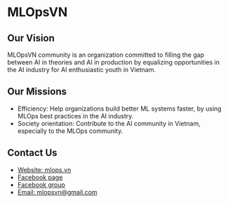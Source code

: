 # MLOpsVN

## Our Vision

MLOpsVN community is an organization committed to filling the gap between AI in theories and AI in production by equalizing opportunities in the AI industry for AI enthusiastic youth in Vietnam.

## Our Missions

- Efficiency: Help organizations build better ML systems faster, by using MLOps best practices in the AI industry.
- Society orientation: Contribute to the AI community in Vietnam, especially to the MLOps community.

## Contact Us

- [Website: mlops.vn](https://mlops.vn)
- [Facebook page](https://www.facebook.com/MLOpsVN)
- [Facebook group](https://www.facebook.com/groups/mlopsvn)
- [Email: mlopsvn@gmail.com](maito:mlopsvn@gmail.com)
